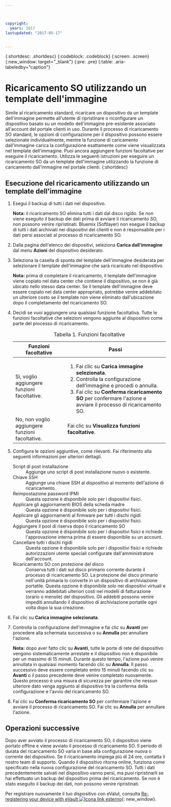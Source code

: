 ```yaml
---



copyright:
  years: 2017
lastupdated: "2017-05-17"


---
```


{:shortdesc: .shortdesc}
{:codeblock: .codeblock}
{:screen: .screen}
{:new_window: target="_blank"}
{:pre: .pre}
{:table: .aria-labeledby="caption"}

# Ricaricamento SO utilizzando un template dell'immagine
Simile al ricaricamento standard, ricaricare un dispositivo da un template dell'immagine permette all'utente di ripristinare o riconfigurare un dispositivo basato su un modello dell'immagine pre-esistente associato all'account del portale clienti in uso. Durante il processo di ricaricamento SO standard, le opzioni di configurazione per il dispositivo possono essere selezionate individualmente, mentre la funzione di caricamento dall'immagine carica la configurazione esattamente come viene visualizzata nel template dell'immagine. Puoi ancora aggiungere funzioni facoltative per eseguire il ricaricamento.
Utilizza le seguenti istruzioni per eseguire un ricaricamento SO da un template dell'immagine utilizzando la funzione di caricamento dall'immagine nel portale clienti.
{:shortdesc}

## Esecuzione del ricaricamento utilizzando un template dell'immagine
1. Esegui il backup di tutti i dati nel dispositivo.
  
   **Nota:** il ricaricamento SO elimina tutti i dati dal disco rigido. Se non viene eseguito il backup dei dati prima di avviare il ricaricamento SO, non possono venire ripristinati. Bluemix (Softlayer) non esegue il backup di tutti i dati archiviati nei dispositivi dei clienti e non è responsabile per i dati persi associati al processo di ricaricamento SO.
  
2. Dalla pagina dell'elenco dei dispositivi, seleziona **Carica dall'immagine** dal menu **Azioni** del dispositivo desiderato.

3. Seleziona la casella di spunta del template dell'immagine desiderata per selezionare il template dell'immagine che sarà ricaricato nel dispositivo.

   **Nota:** prima di completare il ricaricamento, il template dell'immagine viene copiato nel data center che contiene il dispositivo, se non è già ubicato nello stesso data center. Se il template dell'immagine deve essere copiato nel data center appropriato, potrebbe venire addebitato un ulteriore costo se il template non viene eliminato dall'ubicazione dopo il completamento del ricaricamento SO.
  
4. Decidi se vuoi aggiungere una qualsiasi funzione facoltativa. Tutte le funzioni facoltative che selezioni vengono aggiunte al dispositivo come parte del processo di ricaricamento.
   
   <table>
   <CAPTION>Tabella 1. Funzioni facoltative</CAPTION>
   <THEAD>
   <TR>
   <th>Funzioni facoltative</th>
   <th>Passi</th>
   </TR>
   </THEAD>
   <TBODY>
   <tr>
   </tr>
   <tr>
   <td>Sì, voglio aggiungere funzioni facoltative.</td>
   <td>
   <ol>
   <li>Fai clic su <b>Carica immagine selezionata</b>.</li>
   <li>Controlla la configurazione dell'immagine e procedi o annulla.</li>
   <li>Fai clic su <b>Conferma ricaricamento SO</b> per confermare l'azione e avviare il processo di ricaricamento SO.</li>
   </ol>
   </td>
   </tr>
   <tr>
   <td>No, non voglio aggiungere funzioni facoltative.</td>
   <td>Fai clic su <b>Visualizza funzioni facoltative</b>.</td>
   </tr>
   </TBODY>
   </table>

5. Configura le opzioni aggiuntive, come rilevanti. Fai riferimento alla seguenti informazioni per ulteriori dettagli.
   
   <dl>
   <dt>Script di post installazione</dt>
   <dd>Aggiunge uno script di post installazione nuovo o esistente.</dd>
   <dt>Chiave SSH</dt>
   <dd>Aggiunge una chiave SSH al dispositivo al momento dell'azione di ricaricamento. </dd>
   <dt>Reimpostazione password IPMI</dt>
   <dd> Questa opzione è disponibile solo per i dispositivi fisici. </dd>
   <dt>Applicare gli aggiornamenti BIOS della scheda madre</dt>
   <dd>Questa opzione è disponibile solo per i dispositivi fisici. </dd>
   <dt>Applicare gli aggiornamenti al firmware per tutti i dischi rigidi</dt>
   <dd>Questa opzione è disponibile solo per i dispositivi fisici.</dd>
   <dt>Aggiungere il pool di riserva dopo il ricaricamento SO</dt>
   <dd>Questa opzione è disponibile solo per i dispositivi fisici e richiede l'approvazione interna prima di essere disponibile su un account.</dd>
   <dt>Cancellare tutti i dischi rigidi</dt>
   <dd> Questa opzione è disponibile solo per i dispositivi fisici e richiede autorizzazioni utente speciali configurate dall'amministratore dell'account.</dd>
   <dt>Ricaricamento SO con protezione del disco</dt>
   <dd>Conserva tutti i dati sul disco primario corrente durante il processo di ricaricamento SO. La protezione del disco primario nell'unità primaria lo converte in un dispositivo di archiviazione portatile. Questa opzione è disponibile solo nei dispositivi virtuali e verranno addebitati ulteriori costi nei modelli di fatturazione (orario o mensile) del dispositivo. Gli addebiti possono venire impediti annullando il dispositivo di archiviazione portatile ogni volta dopo la sua creazione.</dd>
   </dl>

6. Fai clic su **Carica immagine selezionata**.

7. Controlla la configurazione dell'immagine e fai clic su **Avanti** per procedere alla schermata successiva o su **Annulla** per annullare l'azione.

   **Nota:** dopo aver fatto clic su **Avanti**, tutte le porte di rete del dispositivo vengono sistematicamente arrestate e il dispositivo non è disponibile per un massimo di 15 minuti. Durante questo tempo, l'azione può venire annullata in qualsiasi momento facendo clic su **Annulla**. Il passo successivo deve essere completato entro 15 minuti facendo clic su **Avanti** o il passo precedente deve venire completato nuovamente. Questo processo è una misura di sicurezza per garantire che nessun ulteriore dato venga aggiunto al dispositivo tra la conferma della configurazione e l'avvio del ricaricamento SO.

8. Fai clic su **Conferma ricaricamento SO** per confermare l'azione e avviare il processo di ricaricamento SO. Fai clic su **Annulla** per annullare l'azione.

## Operazioni successive
Dopo aver avviato il processo di ricaricamento SO, il dispositivo viene portato offline e viene avviato il processo di ricaricamento SO.
Il periodo di durata del ricaricamento SO varia in base alla configurazione nuova o corrente del dispositivo.
Se il ricaricamento impiega più di 24 ore,
contatta il nostro team di supporto. Quando il dispositivo ritorna online, funziona come specificato nella nuova configurazione del ricaricamento SO. Tutti i dati precedentemente salvati nel dispositivo vanno persi, ma puoi ripristinarli se hai effettuato un backup del dispositivo prima del ricaricamento. Se non è stato eseguito il backup dei dati, non possono venire ripristinati.

 Per registrare nuovamente il tuo dispositivo con eValut, consulta [Re-registering your device with eVault ![Icona link esterno](../icons/launch-glyph.svg "Icona link esterno")](https://knowledgelayer.softlayer.com/procedure/how-do-i-re-register-evault){: new_window}.
